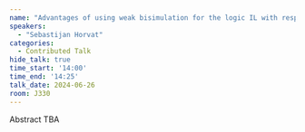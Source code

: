 ```yaml
---
name: "Advantages of using weak bisimulation for the logic IL with respect to Verbrugge semantics"
speakers:
  - "Sebastijan Horvat"
categories:
  - Contributed Talk
hide_talk: true
time_start: '14:00'
time_end: '14:25'
talk_date: 2024-06-26
room: J330
---
```


Abstract TBA
